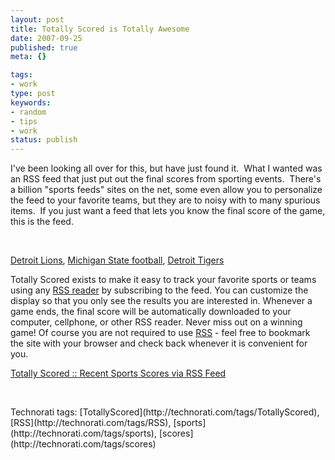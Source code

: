 ```yaml
---
layout: post
title: Totally Scored is Totally Awesome
date: 2007-09-25
published: true
meta: {}

tags:
- work
type: post
keywords:
- random
- tips
- work
status: publish
---
```



I've been looking all over for this, but have just found it.  What I wanted was an RSS feed that just put out the final scores from sporting events.  There's a billion "sports feeds" sites on the net, some even allow you to personalize the feed to your favorite teams, but they are to noisy with to many spurious items.  If you just want a feed that lets you know the final score of the game, this is the feed.



 



[Detroit Lions](http://www.totallyscored.com/rss/team/171), [Michigan State football](http://www.totallyscored.com/rss/team/270), [Detroit Tigers](http://www.totallyscored.com/rss/team/73)

  <!-- blockquote  -->

Totally Scored exists to make it easy to track your favorite sports or teams using any [RSS reader](http://en.wikipedia.org/wiki/News_aggregator) by subscribing to the feed. You can customize the display so that you only see the results you are interested in. Whenever a game ends, the final score will be automatically downloaded to your computer, cellphone, or other RSS reader. Never miss out on a winning game! Of course you are not required to use [RSS](http://en.wikipedia.org/wiki/RSS_%28file_format%29) - feel free to bookmark the site with your browser and check back whenever it is convenient for you.

 <!-- endblockquote  -->

[Totally Scored :: Recent Sports Scores via RSS Feed](http://www.totallyscored.com/)



 

  <div class="wlWriterSmartContent" style="padding-right: 0px;padding-left: 0px;float: none;padding-bottom: 0px;margin: 0px;padding-top: 0px">Technorati tags: [TotallyScored](http://technorati.com/tags/TotallyScored), [RSS](http://technorati.com/tags/RSS), [sports](http://technorati.com/tags/sports), [scores](http://technorati.com/tags/scores)</div>
